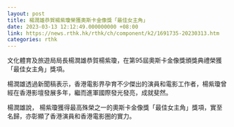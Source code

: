 ```yaml
---
layout: post
title: 楊潤雄恭賀楊紫瓊榮獲奧斯卡金像獎「最佳女主角」
date: 2023-03-13 12:12:49.000000000 +08:00
link: https://news.rthk.hk/rthk/ch/component/k2/1691735-20230313.htm
categories: rthk
---
```


文化體育及旅遊局局長楊潤雄恭賀楊紫瓊，在第95屆奧斯卡金像獎頒獎典禮榮獲「最佳女主角」獎項。

楊潤雄透過新聞稿表示，香港電影界孕育不少傑出的演員和電影工作者，楊紫瓊曾經在香港影壇發展多年，繼而進軍國際發光發亮，成就斐然。

楊潤雄說， 楊紫瓊獲得最高殊榮之一的奧斯卡金像獎「最佳女主角」獎項，實至名歸，亦彰顯了香港演員和香港電影圈的實力。
